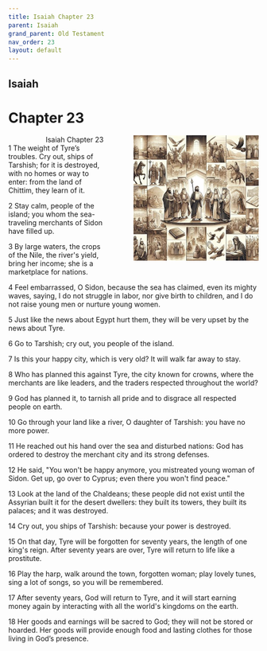 ```yaml
---
title: Isaiah Chapter 23
parent: Isaiah
grand_parent: Old Testament
nav_order: 23
layout: default
---
```


## Isaiah

# Chapter 23

<div style="clear: both; text-align: right;">
    <img src="/assets/Image/Isaiah/500/23.jpg" alt="Isaiah Chapter 23" class="chapter-image" style="max-width: 50%; height: auto; float: right; margin: 0 0 10px 10px; padding-left: 10%;">
    <figcaption style="font-size: 14px;">Isaiah Chapter 23</figcaption>
</div>
1 The weight of Tyre’s troubles. Cry out, ships of Tarshish; for it is destroyed, with no homes or way to enter: from the land of Chittim, they learn of it.

2 Stay calm, people of the island; you whom the sea-traveling merchants of Sidon have filled up.

3 By large waters, the crops of the Nile, the river's yield, bring her income; she is a marketplace for nations.

4 Feel embarrassed, O Sidon, because the sea has claimed, even its mighty waves, saying, I do not struggle in labor, nor give birth to children, and I do not raise young men or nurture young women.

5 Just like the news about Egypt hurt them, they will be very upset by the news about Tyre.

6 Go to Tarshish; cry out, you people of the island.

7 Is this your happy city, which is very old? It will walk far away to stay.

8 Who has planned this against Tyre, the city known for crowns, where the merchants are like leaders, and the traders respected throughout the world?

9 God has planned it, to tarnish all pride and to disgrace all respected people on earth.

10 Go through your land like a river, O daughter of Tarshish: you have no more power.

11 He reached out his hand over the sea and disturbed nations: God has ordered to destroy the merchant city and its strong defenses.

12 He said, "You won't be happy anymore, you mistreated young woman of Sidon. Get up, go over to Cyprus; even there you won't find peace."

13 Look at the land of the Chaldeans; these people did not exist until the Assyrian built it for the desert dwellers: they built its towers, they built its palaces; and it was destroyed.

14 Cry out, you ships of Tarshish: because your power is destroyed.

15 On that day, Tyre will be forgotten for seventy years, the length of one king's reign. After seventy years are over, Tyre will return to life like a prostitute.

16 Play the harp, walk around the town, forgotten woman; play lovely tunes, sing a lot of songs, so you will be remembered.

17 After seventy years, God will return to Tyre, and it will start earning money again by interacting with all the world's kingdoms on the earth.

18 Her goods and earnings will be sacred to God; they will not be stored or hoarded. Her goods will provide enough food and lasting clothes for those living in God’s presence.


